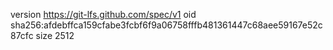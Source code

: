 version https://git-lfs.github.com/spec/v1
oid sha256:afdebffca159cfabe3fcbf6f9a06758fffb481361447c68aee59167e52c87cfc
size 2512

